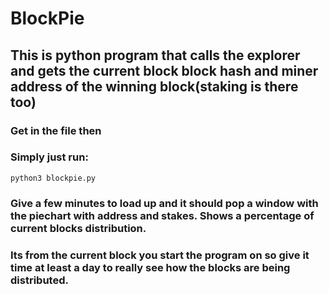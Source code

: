 # BlockPie

## This is python program that calls the explorer and gets the current block block hash and miner address of the winning block(staking is there too)

### Get in the file then
### Simply just run:
`python3 blockpie.py`

### Give a few minutes to load up and it should pop a window with the piechart with address and stakes. Shows a percentage of current blocks distribution.
### Its from the current block you start the program on so give it time at least a day to really see how the blocks are being distributed.
